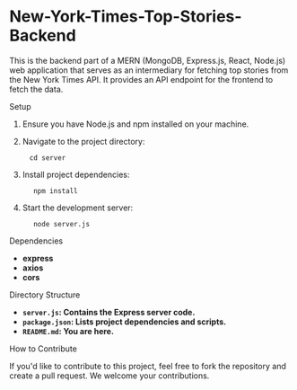 # New-York-Times-Top-Stories-Backend

This is the backend part of a MERN (MongoDB, Express.js, React, Node.js) web application that serves as an intermediary for fetching top stories from the New York Times API. It provides an API endpoint for the frontend to fetch the data.

Setup

1. Ensure you have Node.js and npm installed on your machine.

2. Navigate to the project directory:

 ```
      cd server
 ```

3. Install project dependencies:

```
      npm install
 ```

4. Start the development server:

```
      node server.js
 ```

Dependencies

- **express**
- **axios**
- **cors**

Directory Structure

- **`server.js`: Contains the Express server code.**
- **`package.json`: Lists project dependencies and scripts.**
- **`README.md`: You are here.**

How to Contribute

If you'd like to contribute to this project, feel free to fork the repository and create a pull request. We welcome your contributions.
